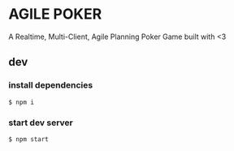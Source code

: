 # AGILE POKER

A Realtime, Multi-Client, Agile Planning Poker Game built with <3


## dev

### install dependencies

```
$ npm i
```

### start dev server

```
$ npm start
```
